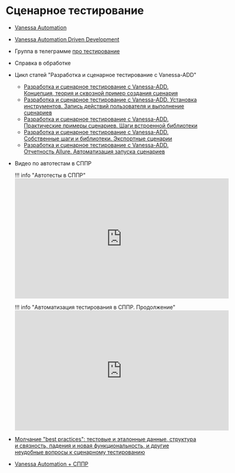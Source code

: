 # Сценарное тестирование

- [Vanessa Automation](https://pr-mex.github.io/vanessa-automation/)
- [Vanessa Automation Driven Development](https://github.com/vanessa-opensource/add)
- Группа в телеграмме [про тестирование](https://t.me/testspro1c)
- Справка в обработке
- Цикл статей "Разработка и сценарное тестирование с Vanessa-ADD"
    - [Разработка и сценарное тестирование с Vanessa-ADD. Концепция, теория и сквозной пример создания сценария](https://infostart.ru/public/969637)
    - [Разработка и сценарное тестирование с Vanessa-ADD. Установка инструментов. Запись действий пользователя и выполнение сценариев](https://infostart.ru/public/974944)
    - [Разработка и сценарное тестирование с Vanessa-ADD. Практические примеры сценариев. Шаги встроенной библиотеки](https://infostart.ru/public/984854)
    - [Разработка и сценарное тестирование с Vanessa-ADD. Собственные шаги и библиотеки. Экспортные сценарии](https://infostart.ru/public/992320)
    - [Разработка и сценарное тестирование с Vanessa-ADD. Отчетность Allure. Автоматизация запуска сценариев](https://infostart.ru/public/1010127)
- Видео по автотестам в СППР

    !!! info "Автотесты в СППР"
        <iframe width="560" height="315" src="https://www.youtube.com/embed/1UBlV4kWx_o" frameborder="0" allow="accelerometer; autoplay; encrypted-media; gyroscope; picture-in-picture" allowfullscreen></iframe>

    !!! info "Автоматизация тестирования в СППР. Продолжение"
        <iframe width="560" height="315" src="https://www.youtube.com/embed/gKJmJKIe-nA" frameborder="0" allow="accelerometer; autoplay; encrypted-media; gyroscope; picture-in-picture" allowfullscreen></iframe>

- [Молчание "best practices": тестовые и эталонные данные, структура и связность, падения и новая функциональность, и другие неудобные вопросы к сценарному тестированию](https://infostart.ru/public/1243144/)
- [Vanessa Automation + СППР](https://infostart.ru/public/1150505/)
